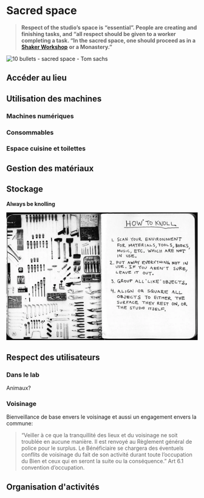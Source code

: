 # Sacred space

> **Respect of the studio’s space is “essential”. People are creating and finishing tasks, and “all respect should be given to a worker completing a task. “In the sacred space, one should proceed as in a** [**Shaker Workshop**](https://www.shakerworkshops.com/who-are-the-shakers.html) **or a Monastery.”**

![10 bullets - sacred space - Tom sachs](https://lh6.googleusercontent.com/MHyqinz523BGO8Y4E5gOF0iVYsAyWQc5eb7fyrgAYcMMBY3xoWFx9li1t4_OdBd3Bg1GYzuh21Fw2t5wV2vOU0-HWFJ3YabAFed7BcQMMYZ33pOXUj6BsU1fimskuP4mMLZRoIFk)

## Accéder au lieu

## Utilisation des machines

### Machines numériques

### Consommables

### Espace cuisine et toilettes

## Gestion des matériaux



## Stockage

**Always be knolling**

![](../../.gitbook/assets/image%20%2816%29.png)

## Respect des utilisateurs

### Dans le lab

Animaux?

### Voisinage

Bienveillance de base envers le voisinage et aussi un engagement envers la commune:

> “Veiller à ce que la tranquillité des lieux et du voisinage ne soit troublée en aucune manière. Il est renvoyé au Règlement général de police pour le surplus. Le Bénéficiaire se chargera des éventuels conflits de voisinage du fait de son activité durant toute l’occupation du Bien et ceux qui en seront la suite ou la conséquence.” Art 6.1 convention d’occupation.



## Organisation d'activités

